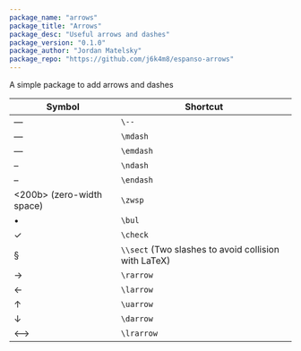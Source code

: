 ```yaml
---
package_name: "arrows"
package_title: "Arrows"
package_desc: "Useful arrows and dashes"
package_version: "0.1.0"
package_author: "Jordan Matelsky"
package_repo: "https://github.com/j6k4m8/espanso-arrows"
---
```


A simple package to add arrows and dashes


| Symbol | Shortcut |
|--------|----------|
| —     | `\--`    |
| —     | `\mdash` |
| —     | `\emdash`    |
| –     | `\ndash` |
| –     | `\endash`    |
| <200b> (zero-width space)    | `\zwsp`  |
| •     | `\bul`   |
| ✓    | `\check` |
| §     | `\\sect` (Two slashes to avoid collision with LaTeX)    |
| →     | `\rarrow`    |
| ←     | `\larrow`    |
| ↑     | `\uarrow`    |
| ↓     | `\darrow`    |
| ⟷     | `\lrarrow`   |
